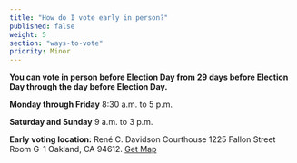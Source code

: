 ```yaml
---
title: "How do I vote early in person?"
published: false
weight: 5
section: "ways-to-vote"
priority: Minor
---
```

**You can vote in person before Election Day from 29 days before Election Day through the day before Election Day.** 

**Monday through Friday** 8:30 a.m. to 5 p.m.  

**Saturday and Sunday** 9 a.m. to 3 p.m.  

**Early voting location:** René C. Davidson Courthouse 1225 Fallon Street Room G-1 Oakland, CA 94612. [Get Map](https://www.google.com/maps/place/Ren%C3%A9+C.+Davidson+Courthouse,+1225+Fallon+St,+Oakland,+CA+94612/@37.7998255,-122.2651863,17z/data=!3m1!4b1!4m2!3m1!1s0x808f8735733618c5:0xbc91ceec51f24ea3)  
